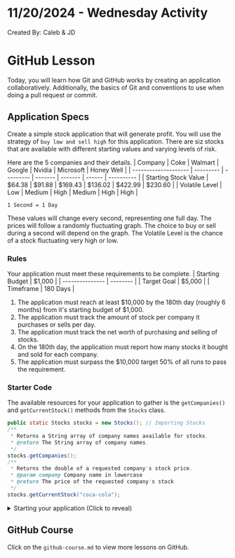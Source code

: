 # 11/20/2024 - Wednesday Activity

Created By: Caleb & JD

# GitHub Lesson

Today, you will learn how Git and GitHub works by creating an application collaboratively. Additionally, the basics of Git and conventions to use when doing a pull request or commit.

## Application Specs

Create a simple stock application that will generate profit. You will use the strategy of `buy low and sell high` for this application. There are siz stocks that are available with different starting values and varying levels of risk.

Here are the 5 companies and their details.
| Company | Coke | Walmart | Google | Nvidia | Microsoft | Honey Well |
| -------------------- | --------- | --------- | ------- | ------- | ------ | ---------- |
| Starting Stock Value | $64.38 | $91.88 | $169.43 | $136.02 | $422.99 | $230.60 |
| Volatile Level | Low | Medium | High | Medium | High | High |

`1 Second = 1 Day`

These values will change every second, representing one full day. The prices will follow a randomly fluctuating graph. The choice to buy or sell during a second will depend on the graph. The Volatile Level is the chance of a stock fluctuating very high or low.

### Rules

Your application must meet these requirements to be complete.
| Starting Budget | $1,000 |
| --------------- | -------- |
| Target Goal | $5,000 |
| Timeframe | 180 Days |

1. The application must reach at least $10,000 by the 180th day (roughly 6 months) from it's starting budget of $1,000.
2. The application must track the amount of stock per company it purchases or sells per day.
3. The application must track the net worth of purchasing and selling of stocks.
4. On the 180th day, the application must report how many stocks it bought and sold for each company.
5. The application must surpass the $10,000 target 50% of all runs to pass the requirement.

### Starter Code

The available resources for your application to gather is the `getCompanies()` and `getCurrentStock()` methods from the `Stocks` class.

```java
public static Stocks stocks = new Stocks(); // Importing Stocks
/**
 * Returns a String array of company names available for stocks.
 * @return The String array of company names.
 */
stocks.getCompanies();
/**
 * Returns the double of a requested company's stock price.
 * @param company Company name in lowercase
 * @return The price of the requested company's stock
 */
stocks.getCurrentStock("coca-cola");
```

<details>
  <summary>Starting your application (Click to reveal)</summary>
  
  The Stock class is changing every second. So your application also needs to keep up with the thread. To simplify the process, here is example code to get you started and in sync with the emulated Stock market.
  
  ```java
public class Main {
    public static Stocks stocks = new Stocks(); // Import Stocks object to get information.
    public static void main(String[] args) {
        stocks.start(); // Needed to start Stock market. Do not put in loop.
        while (true) { // To constantly check for new prices and calculate.
            try { // Try Catch around the sleep is necessary.
                Thread.sleep(1000); // Wait every second to prevent unnecessary calculations between days.
            } catch (InterruptedException e) {
                e.printStackTrace();
            }
            // Access the Stocks methods with the dot operator.
            stocks.getCompanies();
            stocks.getCurrentStock("coca-cola"); 
        }
    }
}
  ```

</details>

## GitHub Course

Click on the `github-course.md` to view more lessons on GitHub.
